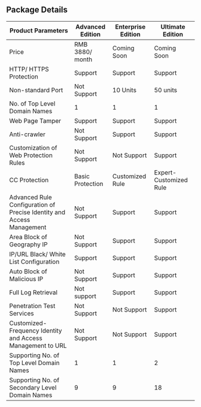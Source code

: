 ## **Package Details**

| Product Parameters                    | Advanced Edition     | Enterprise Edition     | Ultimate Edition       |
| --------------------------- | ---------- | ---------- | ------------ |
| Price                        | RMB 3880/ month | Coming Soon   | Coming Soon     |
| HTTP/ HTTPS Protection              | Support       | Support       | Support         |
| Non-standard Port                    | Not Support     | 10 Units       | 50 units         |
| No. of Top Level Domain Names                   | 1          | 1          | 1            |
| Web Page Tamper                  | Support       | Support       | Support         |
| Anti-crawler                      | Not Support     | Support       | Support         |
| Customization of Web Protection Rules | Not Support | Not Support | Support |
| CC Protection                      | Basic Protection   | Customized Rule | Expert-Customized Rule |
| Advanced Rule Configuration of Precise Identity and Access Management    | Not Support     | Support       | Support         |
| Area Block of Geography IP              | Not Support     | Support       | Support         |
| IP/URL Black/ White List Configuration         | Support       | Support       | Support         |
| Auto Block of Malicious IP              | Not Support     | Support       | Support         |
| Full Log Retrieval                | Not support     | Support       | Support         |
| Penetration Test Services                | Not Support     | Not Support     | Support |
| Customized-Frequency Identity and Access Management to URL | Not Support     | Not Support     | Support         |
| Supporting No. of Top Level Domain Names             | 1          | 1          | 2           |
| Supporting No. of Secondary Level Domain Names             | 9          | 9          | 18           |

 